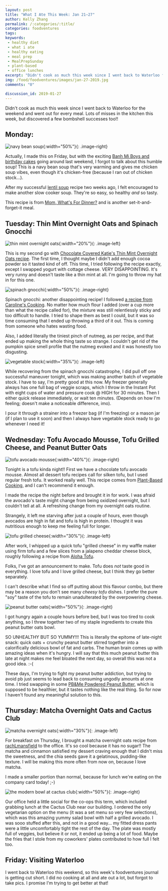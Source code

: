```yaml
---
layout: post
title: "What I Ate This Week: Jan 21–27"
author: Kelly Zhang
permalink: /:categories/:title/
categories: foodventures
tags:
keywords:
 - healthy diet
 - what i ate
 - healthy eating
 - meal prep
 - MealPrepSunday
 - plant-based
 - office lunches
excerpt: "Didn't cook as much this week since I went back to Waterloo for the weekend and went out for every meal. Lots of misses in the kitchen this week, but discovered a few bombshell successes too!!"
img: /food/foodventures/images/jan-27-2019.jpg
comments: "0"

discussion_id: 2019-01-27
---
```


Didn't cook as much this week since I went back to Waterloo for the weekend and went out for every meal. Lots of misses in the kitchen this week, but discovered a few bombshell successes too!!

## Monday:

![navy bean soup](/food/foodventures/images/navy-bean-soup.jpg){:width="50%"}{: .image-right}

Actually, I made this on Friday, but with the exciting [Banh Mi Boys and birthday cakes](https://kellyzhang.me/food/foodventures/what-i-ate-attempting-meal-prep/) going around last weekend, I forgot to talk about this humble soup! This is a navy bean soup that's very warming and gives me chicken soup vibes, even though it's chicken-free (because I ran out of chicken stock...).

After my successful [lentil soup](/food/recipe/savoury-lentil-soup-slow-cooker-instant-pot/) recipe two weeks ago, I felt encouraged to make another slow cooker soup. They're so easy, so healthy *and* so tasty.

This recipe is from [Mom, What's For Dinner?](http://www.momwhatsfordinnerblog.com/2012/06/crock-pot-navy-bean-soup.html) and is another set-it-and-forget-it meal.

## Tuesday: Thin Mint Overnight Oats and Spinach Gnocchi

![thin mint overnight oats](/food/foodventures/images/thin-mint-overnight-oats.jpg){:width="20%"}{: .image-left}

This is my second go with [Chocolate Covered Katie's Thin Mint Overnight Oats recipe](https://chocolatecoveredkatie.com/2017/02/23/thin-mint-cookie-overnight-oats/). The first time, I thought maybe I didn't add enough cocoa powder so it tasted kind of off. This time, I tried following the recipe exactly, except I swapped yogurt with cottage cheese. VERY DISAPPOINTING. It's very runny and doesn't taste like a thin mint at all. I'm going to throw my hat in for this one.

![spinach gnocchi](/food/foodventures/images/spinach-gnocchi.jpg){:width="50%"}{: .image-right}

Spinach gnocchi: another disappointing recipe! I followed [a recipe from Caroline's Cooking](https://www.carolinescooking.com/potato-spinach-gnocchi/). No matter how much flour I added (over a cup more than what the recipe called for), the mixture was still relentlessly sticky and too difficult to handle. I tried to shape them as best I could, but it was so time consuming that I ended up throwing a third of it out. This is coming from someone who hates wasting food.

Also, I added literally the tiniest pinch of nutmeg, as per recipe, and that ended up making the whole thing taste so strange. I couldn't get rid of the pumpkin spice smell profile that the nutmeg evoked and it was honestly too disgusting.

![vegetable stock](/food/foodventures/images/vegetable-stock.jpg){:width="35%"}{: .image-left}

While recovering from the spinach gnocchi catastrophe, I did pull off one successful maneuver tonight, which was making another batch of vegetable stock. I have to say, I'm pretty good at this now. My freezer generally always has one full bag of veggie scraps, which I throw in the Instant Pot with eight cups of water and pressure cook @ HIGH for 30 minutes. Then I either quick release immediately, or wait ten minutes. (Depends on how I'm feeling; doesn't make a noticeable difference, imo).

I pour it through a strainer into a freezer bag (if I'm freezing) or a mason jar (if I plan to use it soon) and then I always have vegetable stock ready to go whenever I need it!

## Wednesday: Tofu Avocado Mousse, Tofu Grilled Cheese, and Peanut Butter Oats

![tofu avocado mousse](/food/foodventures/images/tofu-avocado-mousse.jpg){:width="40%"}{: .image-right}

Tonight is a tofu kinda night!! First we have a chocolate tofu avocado mousse. Almost all dessert tofu recipes call for silken tofu, but I used regular fresh tofu. It worked really well. This recipe comes from [Plant-Based Cooking](https://www.plantbasedcooking.com/recipe/tasty-tofu-avocado-chocolate-mousse/), and I can't recommend it enough.

I made the recipe the night before and brought it in for work. I was afraid the avocado's taste might change from being oxidized overnight, but I couldn't tell at all. A refreshing change from my overnight oats routine.

Strangely, it left me starving after just a couple of hours, even though avocados are high in fat and tofu is high in protein. I thought it was nutritious enough to keep me feeling full for longer.

![tofu grilled cheese](/food/foodventures/images/tofu-grilled-cheese.jpg){:width="30%"}{: .image-left}

After work, I whipped up a quick tofu "grilled cheese" in my waffle maker using firm tofu and a few slices from a jalapeno cheddar cheese block, roughly following a recipe from [Aloha Tofu](http://aloha-tofu.com/tofu-recipes/tofu-firm/grilled-cheese-sandwich/).

Folks, I've got an announcement to make. Tofu does *not* taste good in everything. I love tofu and I love grilled cheese, but I think they go better separately.

I can't describe what I find so off putting about this flavour combo, but there may be a reason you don't see many *cheesy tofu* dishes. I prefer the pure "soy" taste of the tofu to remain unadulterated by the overpowering cheese.

![peanut butter oats](/food/foodventures/images/peanut-butter-oats.jpg){:width="50%"}{: .image-right}

I got hungry again a couple hours before bed, but I was too tired to cook anything, so I threw together two of my staple ingredients to create this peanut butter oats bowl.

SO UNHEALTHY BUT SO YUMMY!!! This is literally the epitome of late-night snack: quick oats + crunchy peanut butter stirred together into a calorifically delicious bowl of fat and carbs. The human brain comes up with amazing ideas when it's hungry. I will say that this much peanut butter this late at night makes me feel bloated the next day, so overall this was not a good idea. :-(

These days, I'm trying to fight my peanut butter addiction, but trying to avoid pb just seems to lead back to consuming ungodly amounts at one time. I tried swapping in some [PB&Me Powdered Peanut Butter](https://amzn.to/2VqjWSl), which is supposed to be healthier, but it tastes nothing like the real thing. So for now I haven't found any meaningful solution to this.

## Thursday: Matcha Overnight Oats and Cactus Club

![matcha overnight oats](/food/foodventures/images/matcha-overnight-oats.jpg){:width="30%"}{: .image-left}

For breakfast on Thursday, I brought a matcha overnight oats recipe from [rachLmansfield](http://rachlmansfield.com/vanilla-matcha-overnight-oats/) to the office. It's so cool because it has no sugar!! The matcha and cinnamon satisfied my dessert craving enough that I didn't miss the sweetness, and the chia seeds gave it a gelatinous, pudding-like texture. I will be making this more often from now on, because I love matcha.

I made a smaller portion than normal, because for lunch we're eating on the company card today! ;-)

![the modern bowl at cactus club](/food/foodventures/images/cactus-club.jpg){:width="50%"}{: .image-right}

Our office held a little social for the co-ops this term, which included grabbing lunch at the Cactus Club near our building. I ordered the only vegetarian option on the menu (it was a set menu so very few selections), which was this amazing yummy salad bowl with half a grilled avocado. I was sooo stuffed after this, and not in a good way... my fitted dress pants were a little uncomfortably tight the rest of the day. The plate was mostly full of veggies, but believe it or not, it ended up being a lot of food. Maybe the fries that I stole from my coworkers' plates contributed to how full I felt too.

## Friday: Visiting Waterloo

I went back to Waterloo this weekend, so this week's foodventures journal is getting cut short. I did no cooking at all and ate out a lot, but forgot to take pics. I promise I'm trying to get better at that!

